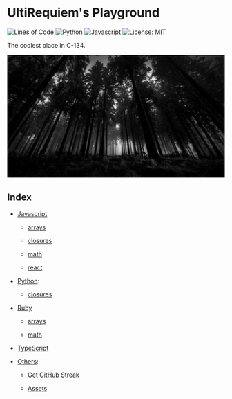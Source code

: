 # UltiRequiem's Playground

![Lines of Code](https://img.shields.io/tokei/lines/github.com/UltiRequiem/playground?color=blue&label=Total%20Lines)
[![Python](https://img.shields.io/lgtm/grade/python/g/UltiRequiem/playground.svg?logo=lgtm&logoWidth=18)](https://lgtm.com/projects/g/UltiRequiem/playground/context:python)
[![Javascript](https://img.shields.io/lgtm/grade/javascript/g/UltiRequiem/playground.svg?logo=lgtm&logoWidth=18)](https://lgtm.com/projects/g/UltiRequiem/playground/context:javascript)
[![License: MIT](https://img.shields.io/badge/License-MIT-blue.svg)](https://opensource.org/licenses/MIT)

The coolest place in C-134.

![Wallpaper](./others/assets/wall.jpg)

## Index

- [Javascript](./javascript)

  - [arrays](./javascript/arrays/)

  - [closures](./javascript/closures/)

  - [math](./javascript/math/)

  - [react](./javascript/react/)

- [Python](./python/):

  - [closures](./python/closures/)

- [Ruby](./ruby/)

  - [arrays](./ruby/arrays/)

  - [math](./ruby/math/)

- [TypeScript](./typescript/)

- [Others](./others/):

  - [Get GitHub Streak](./others/github-streak/)

  - [Assets](./others/assets/)
